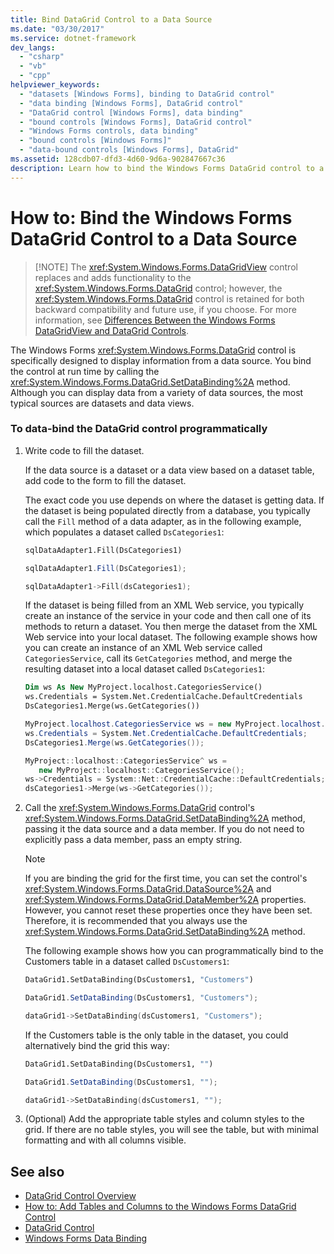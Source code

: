 ```yaml
---
title: Bind DataGrid Control to a Data Source
ms.date: "03/30/2017"
ms.service: dotnet-framework
dev_langs: 
  - "csharp"
  - "vb"
  - "cpp"
helpviewer_keywords: 
  - "datasets [Windows Forms], binding to DataGrid control"
  - "data binding [Windows Forms], DataGrid control"
  - "DataGrid control [Windows Forms], data binding"
  - "bound controls [Windows Forms], DataGrid control"
  - "Windows Forms controls, data binding"
  - "bound controls [Windows Forms]"
  - "data-bound controls [Windows Forms], DataGrid"
ms.assetid: 128cdb07-dfd3-4d60-9d6a-902847667c36
description: Learn how to bind the Windows Forms DataGrid control to a Data source by calling the SetDataBinding method.
---
```

# How to: Bind the Windows Forms DataGrid Control to a Data Source
>
> [!NOTE]
> The <xref:System.Windows.Forms.DataGridView> control replaces and adds functionality to the <xref:System.Windows.Forms.DataGrid> control; however, the <xref:System.Windows.Forms.DataGrid> control is retained for both backward compatibility and future use, if you choose. For more information, see [Differences Between the Windows Forms DataGridView and DataGrid Controls](differences-between-the-windows-forms-datagridview-and-datagrid-controls.md).

The Windows Forms <xref:System.Windows.Forms.DataGrid> control is specifically designed to display information from a data source. You bind the control at run time by calling the <xref:System.Windows.Forms.DataGrid.SetDataBinding%2A> method. Although you can display data from a variety of data sources, the most typical sources are datasets and data views.

### To data-bind the DataGrid control programmatically

1. Write code to fill the dataset.

     If the data source is a dataset or a data view based on a dataset table, add code to the form to fill the dataset.

     The exact code you use depends on where the dataset is getting data. If the dataset is being populated directly from a database, you typically call the `Fill` method of a data adapter, as in the following example, which populates a dataset called `DsCategories1`:

    ```vb
    sqlDataAdapter1.Fill(DsCategories1)
    ```

    ```csharp
    sqlDataAdapter1.Fill(DsCategories1);
    ```

    ```cpp
    sqlDataAdapter1->Fill(dsCategories1);
    ```

     If the dataset is being filled from an XML Web service, you typically create an instance of the service in your code and then call one of its methods to return a dataset. You then merge the dataset from the XML Web service into your local dataset. The following example shows how you can create an instance of an XML Web service called `CategoriesService`, call its `GetCategories` method, and merge the resulting dataset into a local dataset called `DsCategories1`:

    ```vb
    Dim ws As New MyProject.localhost.CategoriesService()
    ws.Credentials = System.Net.CredentialCache.DefaultCredentials
    DsCategories1.Merge(ws.GetCategories())
    ```

    ```csharp
    MyProject.localhost.CategoriesService ws = new MyProject.localhost.CategoriesService();
    ws.Credentials = System.Net.CredentialCache.DefaultCredentials;
    DsCategories1.Merge(ws.GetCategories());
    ```

    ```cpp
    MyProject::localhost::CategoriesService^ ws =
       new MyProject::localhost::CategoriesService();
    ws->Credentials = System::Net::CredentialCache::DefaultCredentials;
    dsCategories1->Merge(ws->GetCategories());
    ```

2. Call the <xref:System.Windows.Forms.DataGrid> control's <xref:System.Windows.Forms.DataGrid.SetDataBinding%2A> method, passing it the data source and a data member. If you do not need to explicitly pass a data member, pass an empty string.

    > [!NOTE]
    > If you are binding the grid for the first time, you can set the control's <xref:System.Windows.Forms.DataGrid.DataSource%2A> and <xref:System.Windows.Forms.DataGrid.DataMember%2A> properties. However, you cannot reset these properties once they have been set. Therefore, it is recommended that you always use the <xref:System.Windows.Forms.DataGrid.SetDataBinding%2A> method.

     The following example shows how you can programmatically bind to the Customers table in a dataset called `DsCustomers1`:

    ```vb
    DataGrid1.SetDataBinding(DsCustomers1, "Customers")
    ```

    ```csharp
    DataGrid1.SetDataBinding(DsCustomers1, "Customers");
    ```

    ```cpp
    dataGrid1->SetDataBinding(dsCustomers1, "Customers");
    ```

     If the Customers table is the only table in the dataset, you could alternatively bind the grid this way:

    ```vb
    DataGrid1.SetDataBinding(DsCustomers1, "")
    ```

    ```csharp
    DataGrid1.SetDataBinding(DsCustomers1, "");
    ```

    ```cpp
    dataGrid1->SetDataBinding(dsCustomers1, "");
    ```

3. (Optional) Add the appropriate table styles and column styles to the grid. If there are no table styles, you will see the table, but with minimal formatting and with all columns visible.

## See also

- [DataGrid Control Overview](datagrid-control-overview-windows-forms.md)
- [How to: Add Tables and Columns to the Windows Forms DataGrid Control](how-to-add-tables-and-columns-to-the-windows-forms-datagrid-control.md)
- [DataGrid Control](datagrid-control-windows-forms.md)
- [Windows Forms Data Binding](../data/overview.md)
